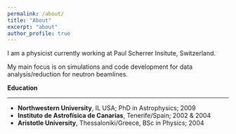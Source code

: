 ```yaml
---
permalink: /about/
title: "About"
excerpt: "about"
author_profile: true
---
```




I am a physicist currently working at Paul Scherrer Insitute, Switzerland.

My main focus is on simulations and code development for data analysis/reduction for neutron beamlines.

**Education** 

-----

- **Northwestern University**, IL USA; PhD in Astrophysics; 2009 
- **Instituto de Astrofísica de Canarias**, Tenerife/Spain; 2002 & 2004
- **Aristotle University**, Thessaloniki/Greece, BSc in Physics; 2004
 







 



